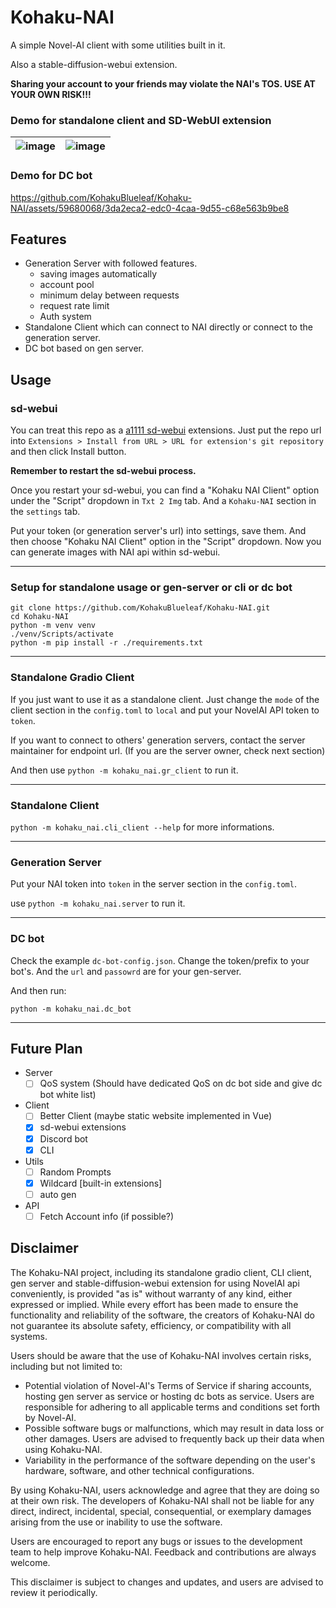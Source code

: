 # Kohaku-NAI

A simple Novel-AI client with some utilities built in it.

Also a stable-diffusion-webui extension.

**Sharing your account to your friends may violate the NAI's TOS. USE AT YOUR OWN RISK!!!**

### Demo for standalone client and SD-WebUI extension

| ![image](https://github.com/KohakuBlueleaf/Kohaku-NAI/assets/59680068/e7e853d3-cbe1-4082-8cf6-b395648f342b) | ![image](https://github.com/KohakuBlueleaf/Kohaku-NAI/assets/59680068/3ce65dff-68a7-4122-bec9-58c6bd4ade01) |
| --------------------------------------------------------------------------------------------------------- | --------------------------------------------------------------------------------------------------------- |

### Demo for DC bot

https://github.com/KohakuBlueleaf/Kohaku-NAI/assets/59680068/3da2eca2-edc0-4caa-9d55-c68e563b9be8

## Features

* Generation Server with followed features.
  * saving images automatically
  * account pool
  * minimum delay between requests
  * request rate limit
  * Auth system
* Standalone Client which can connect to NAI directly or connect to the generation server.
* DC bot based on gen server.

## Usage

### sd-webui

You can treat this repo as a [a1111 sd-webui](https://github.com/AUTOMATIC1111/stable-diffusion-webui) extensions.
Just put the repo url into `Extensions > Install from URL > URL for extension's git repository` and then click Install button.

**Remember to restart the sd-webui process.**

Once you restart your sd-webui, you can find a "Kohaku NAI Client" option under the "Script" dropdown in `Txt 2 Img` tab. And a `Kohaku-NAI` section in the `settings` tab.

Put your token (or generation server's url) into settings, save them. And then choose "Kohaku NAI Client" option in the "Script" dropdown. Now you can generate images with NAI api within sd-webui.

---

### Setup for standalone usage or gen-server or cli or dc bot

```
git clone https://github.com/KohakuBlueleaf/Kohaku-NAI.git
cd Kohaku-NAI
python -m venv venv
./venv/Scripts/activate
python -m pip install -r ./requirements.txt
```

---

### Standalone Gradio Client

If you just want to use it as a standalone client.
Just change the `mode` of the client section in the `config.toml` to `local` and put your NovelAI API token to `token`.

If you want to connect to others' generation servers, contact the server maintainer for endpoint url.
(If you are the server owner, check next section)

And then use `python -m kohaku_nai.gr_client` to run it.

---

### Standalone Client

`python -m kohaku_nai.cli_client --help` for more informations.

---

### Generation Server

Put your NAI token into `token` in the server section in the `config.toml`.

use `python -m kohaku_nai.server` to run it.

---

### DC bot

Check the example `dc-bot-config.json`. Change the token/prefix to your bot's. And the `url` and `passowrd` are for your gen-server.

And then run:

```
python -m kohaku_nai.dc_bot
```

---

## Future Plan

* Server
  * [ ] QoS system (Should have dedicated QoS on dc bot side and give dc bot white list)
* Client
  - [ ] Better Client (maybe static website implemented in Vue)
  - [X] sd-webui extensions
  - [X] Discord bot
  - [X] CLI
* Utils
  - [ ] Random Prompts
  - [X] Wildcard [built-in extensions]
  - [ ] auto gen
* API
  - [ ] Fetch Account info (if possible?)

## Disclaimer

The Kohaku-NAI project, including its standalone gradio client, CLI client, gen server and stable-diffusion-webui extension for using NovelAI api conveniently, is provided "as is" without warranty of any kind, either expressed or implied. While every effort has been made to ensure the functionality and reliability of the software, the creators of Kohaku-NAI do not guarantee its absolute safety, efficiency, or compatibility with all systems.

Users should be aware that the use of Kohaku-NAI involves certain risks, including but not limited to:

* Potential violation of Novel-AI's Terms of Service if sharing accounts, hosting gen server as service or hosting dc bots as service. Users are responsible for adhering to all applicable terms and conditions set forth by Novel-AI.
* Possible software bugs or malfunctions, which may result in data loss or other damages. Users are advised to frequently back up their data when using Kohaku-NAI.
* Variability in the performance of the software depending on the user's hardware, software, and other technical configurations.

By using Kohaku-NAI, users acknowledge and agree that they are doing so at their own risk. The developers of Kohaku-NAI shall not be liable for any direct, indirect, incidental, special, consequential, or exemplary damages arising from the use or inability to use the software.

Users are encouraged to report any bugs or issues to the development team to help improve Kohaku-NAI. Feedback and contributions are always welcome.

This disclaimer is subject to changes and updates, and users are advised to review it periodically.
